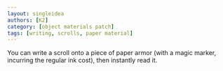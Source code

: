 ```yaml
---
layout: singleidea
authors: [K2]
category: [object materials patch]
tags: [writing, scrolls, paper material]
---
```

You can write a scroll onto a piece of paper armor (with a magic marker, incurring the regular ink cost), then instantly read it.
